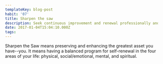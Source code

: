 ```yaml
---
templateKey: blog-post
habit: '07'
title: Sharpen the saw
description: Seek continuous improvement and renewal professionally and personally.
date: 2017-01-04T15:04:10.000Z
tags:
---
```


Sharpen the Saw means preserving and enhancing the greatest asset you have--you. It means having a balanced program for self-renewal in the four areas of your life: physical, social/emotional, mental, and spiritual.